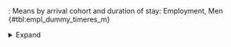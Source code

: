 <div class="tabledetails">

|     |
| --- |
: Means by arrival cohort and duration of stay: Employment, Men {#tbl:empl_dummy_timeres_m}

<details>
<summary>
Expand
</summary>
<div class="tabwrap">
<table class="scientific medleftstub">
<tr> <td style='text-align: left'></td><td colspan=7 style='text-align:center'><strong>Arrival cohort</strong></td></tr>
<tr> <td style='text-align: left'></td> <td style='text-align: right'><strong>German</strong></td> <td style='text-align: right'><strong>1964-73</strong></td> <td style='text-align: right'><strong>1974-83</strong></td> <td style='text-align: right'><strong>1984-93</strong></td> <td style='text-align: right'><strong>1994-03</strong></td> <td style='text-align: right'><strong>2004-10</strong></td> <td style='text-align: right'><strong>Total</strong></td></tr>
<tr> <td style='text-align: left'></td> <td style='text-align: right'>Mean</td> <td style='text-align: right'>Mean</td> <td style='text-align: right'>Mean</td> <td style='text-align: right'>Mean</td> <td style='text-align: right'>Mean</td> <td style='text-align: right'>Mean</td> <td style='text-align: right'>Mean</td></tr>
<tr> <td style='text-align: left'>1</td> <td style='text-align: right'>57.12</td> <td style='text-align: right'></td> <td style='text-align: right'></td> <td style='text-align: right'>53.54</td> <td style='text-align: right'>57.41</td> <td style='text-align: right'>70.44</td> <td style='text-align: right'>59.63</td></tr>
<tr> <td style='text-align: left'>2</td> <td style='text-align: right'>67.15</td> <td style='text-align: right'></td> <td style='text-align: right'>77.76</td> <td style='text-align: right'>63.99</td> <td style='text-align: right'>61.68</td> <td style='text-align: right'>74.66</td> <td style='text-align: right'>69.05</td></tr>
<tr> <td style='text-align: left'>3</td> <td style='text-align: right'>71.73</td> <td style='text-align: right'></td> <td style='text-align: right'>77.65</td> <td style='text-align: right'>63.75</td> <td style='text-align: right'>65.21</td> <td style='text-align: right'>77.95</td> <td style='text-align: right'>71.26</td></tr>
<tr> <td style='text-align: left'>4</td> <td style='text-align: right'>77.55</td> <td style='text-align: right'></td> <td style='text-align: right'>77.16</td> <td style='text-align: right'>66.51</td> <td style='text-align: right'>68.47</td> <td style='text-align: right'>82.05</td> <td style='text-align: right'>74.35</td></tr>
<tr> <td style='text-align: left'>5</td> <td style='text-align: right'>80.06</td> <td style='text-align: right'></td> <td style='text-align: right'>77.12</td> <td style='text-align: right'>68.61</td> <td style='text-align: right'>71.94</td> <td style='text-align: right'>80.45</td> <td style='text-align: right'>75.64</td></tr>
<tr> <td style='text-align: left'>6</td> <td style='text-align: right'>81.77</td> <td style='text-align: right'></td> <td style='text-align: right'>78.89</td> <td style='text-align: right'>71.00</td> <td style='text-align: right'>72.19</td> <td style='text-align: right'></td> <td style='text-align: right'>75.96</td></tr>
<tr> <td style='text-align: left'>7</td> <td style='text-align: right'>81.39</td> <td style='text-align: right'></td> <td style='text-align: right'>79.71</td> <td style='text-align: right'>75.06</td> <td style='text-align: right'>73.54</td> <td style='text-align: right'></td> <td style='text-align: right'>77.43</td></tr>
<tr> <td style='text-align: left'>8</td> <td style='text-align: right'>83.87</td> <td style='text-align: right'></td> <td style='text-align: right'>82.40</td> <td style='text-align: right'>76.56</td> <td style='text-align: right'>75.10</td> <td style='text-align: right'></td> <td style='text-align: right'>79.48</td></tr>
<tr> <td style='text-align: left'>9</td> <td style='text-align: right'>85.53</td> <td style='text-align: right'></td> <td style='text-align: right'>83.58</td> <td style='text-align: right'>76.87</td> <td style='text-align: right'>76.20</td> <td style='text-align: right'></td> <td style='text-align: right'>80.54</td></tr>
<tr> <td style='text-align: left'>10</td> <td style='text-align: right'>84.96</td> <td style='text-align: right'></td> <td style='text-align: right'>84.68</td> <td style='text-align: right'>78.70</td> <td style='text-align: right'>78.06</td> <td style='text-align: right'></td> <td style='text-align: right'>81.60</td></tr>
<tr> <td style='text-align: left'>11</td> <td style='text-align: right'>85.05</td> <td style='text-align: right'></td> <td style='text-align: right'>84.42</td> <td style='text-align: right'>79.05</td> <td style='text-align: right'>80.04</td> <td style='text-align: right'></td> <td style='text-align: right'>82.14</td></tr>
<tr> <td style='text-align: left'>12</td> <td style='text-align: right'>85.99</td> <td style='text-align: right'>92.00</td> <td style='text-align: right'>86.08</td> <td style='text-align: right'>78.73</td> <td style='text-align: right'>81.32</td> <td style='text-align: right'></td> <td style='text-align: right'>84.82</td></tr>
<tr> <td style='text-align: left'>13</td> <td style='text-align: right'>86.26</td> <td style='text-align: right'>92.32</td> <td style='text-align: right'>82.54</td> <td style='text-align: right'>78.34</td> <td style='text-align: right'></td> <td style='text-align: right'></td> <td style='text-align: right'>84.87</td></tr>
<tr> <td style='text-align: left'>14</td> <td style='text-align: right'>87.42</td> <td style='text-align: right'>91.29</td> <td style='text-align: right'>84.32</td> <td style='text-align: right'>78.75</td> <td style='text-align: right'></td> <td style='text-align: right'></td> <td style='text-align: right'>85.45</td></tr>
<tr> <td style='text-align: left'>15</td> <td style='text-align: right'>86.53</td> <td style='text-align: right'>91.77</td> <td style='text-align: right'>84.88</td> <td style='text-align: right'>78.41</td> <td style='text-align: right'></td> <td style='text-align: right'></td> <td style='text-align: right'>85.40</td></tr>
<tr> <td style='text-align: left'>16</td> <td style='text-align: right'>87.85</td> <td style='text-align: right'>90.51</td> <td style='text-align: right'>82.03</td> <td style='text-align: right'>77.94</td> <td style='text-align: right'></td> <td style='text-align: right'></td> <td style='text-align: right'>84.58</td></tr>
<tr> <td style='text-align: left'>17</td> <td style='text-align: right'>87.51</td> <td style='text-align: right'>90.73</td> <td style='text-align: right'>83.04</td> <td style='text-align: right'>79.94</td> <td style='text-align: right'></td> <td style='text-align: right'></td> <td style='text-align: right'>85.31</td></tr>
<tr> <td style='text-align: left'>18</td> <td style='text-align: right'>86.57</td> <td style='text-align: right'>90.42</td> <td style='text-align: right'>82.89</td> <td style='text-align: right'>79.93</td> <td style='text-align: right'></td> <td style='text-align: right'></td> <td style='text-align: right'>84.95</td></tr>
<tr> <td style='text-align: left'>19</td> <td style='text-align: right'>87.40</td> <td style='text-align: right'>88.37</td> <td style='text-align: right'>82.09</td> <td style='text-align: right'>79.66</td> <td style='text-align: right'></td> <td style='text-align: right'></td> <td style='text-align: right'>84.38</td></tr>
<tr> <td style='text-align: left'>20</td> <td style='text-align: right'>87.05</td> <td style='text-align: right'>90.07</td> <td style='text-align: right'>80.85</td> <td style='text-align: right'>76.99</td> <td style='text-align: right'></td> <td style='text-align: right'></td> <td style='text-align: right'>83.74</td></tr>
<tr> <td style='text-align: left'>21</td> <td style='text-align: right'>86.93</td> <td style='text-align: right'>89.20</td> <td style='text-align: right'>79.79</td> <td style='text-align: right'>80.66</td> <td style='text-align: right'></td> <td style='text-align: right'></td> <td style='text-align: right'>84.14</td></tr>
<tr> <td style='text-align: left'>22</td> <td style='text-align: right'>88.01</td> <td style='text-align: right'>84.94</td> <td style='text-align: right'>81.08</td> <td style='text-align: right'>80.60</td> <td style='text-align: right'></td> <td style='text-align: right'></td> <td style='text-align: right'>83.66</td></tr>
<tr> <td style='text-align: left'>23</td> <td style='text-align: right'>86.32</td> <td style='text-align: right'>82.06</td> <td style='text-align: right'>83.65</td> <td style='text-align: right'></td> <td style='text-align: right'></td> <td style='text-align: right'></td> <td style='text-align: right'>84.01</td></tr>
<tr> <td style='text-align: left'>24</td> <td style='text-align: right'>87.05</td> <td style='text-align: right'>82.24</td> <td style='text-align: right'>81.79</td> <td style='text-align: right'></td> <td style='text-align: right'></td> <td style='text-align: right'></td> <td style='text-align: right'>83.69</td></tr>
<tr> <td style='text-align: left'>25</td> <td style='text-align: right'>85.85</td> <td style='text-align: right'>80.16</td> <td style='text-align: right'>78.55</td> <td style='text-align: right'></td> <td style='text-align: right'></td> <td style='text-align: right'></td> <td style='text-align: right'>81.52</td></tr>
<tr> <td style='text-align: left'>26</td> <td style='text-align: right'>86.03</td> <td style='text-align: right'>75.69</td> <td style='text-align: right'>80.56</td> <td style='text-align: right'></td> <td style='text-align: right'></td> <td style='text-align: right'></td> <td style='text-align: right'>80.76</td></tr>
<tr> <td style='text-align: left'>27</td> <td style='text-align: right'>84.72</td> <td style='text-align: right'>76.02</td> <td style='text-align: right'>80.58</td> <td style='text-align: right'></td> <td style='text-align: right'></td> <td style='text-align: right'></td> <td style='text-align: right'>80.44</td></tr>
<tr> <td style='text-align: left'>28</td> <td style='text-align: right'>82.10</td> <td style='text-align: right'>77.32</td> <td style='text-align: right'>74.84</td> <td style='text-align: right'></td> <td style='text-align: right'></td> <td style='text-align: right'></td> <td style='text-align: right'>78.09</td></tr>
<tr> <td style='text-align: left'>29</td> <td style='text-align: right'>81.97</td> <td style='text-align: right'>78.87</td> <td style='text-align: right'>74.62</td> <td style='text-align: right'></td> <td style='text-align: right'></td> <td style='text-align: right'></td> <td style='text-align: right'>78.49</td></tr>
<tr> <td style='text-align: left'>30</td> <td style='text-align: right'>86.70</td> <td style='text-align: right'>78.14</td> <td style='text-align: right'>69.01</td> <td style='text-align: right'></td> <td style='text-align: right'></td> <td style='text-align: right'></td> <td style='text-align: right'>77.95</td></tr>
<tr> <td style='text-align: left'>Total</td> <td style='text-align: right'>83.15</td> <td style='text-align: right'>85.38</td> <td style='text-align: right'>80.57</td> <td style='text-align: right'>74.71</td> <td style='text-align: right'>71.76</td> <td style='text-align: right'>77.11</td> <td style='text-align: right'>79.86</td></tr>
</table>
</div>
</details>
</div>
